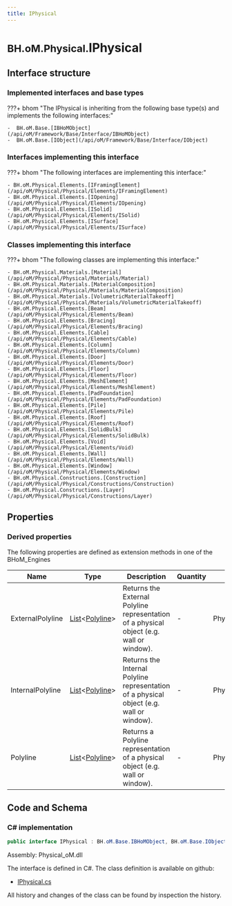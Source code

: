 ```yaml
---
title: IPhysical
---
```


# <small>BH.oM.Physical.</small>**IPhysical**



## Interface structure

### Implemented interfaces and base types

???+ bhom "The IPhysical is inheriting from the following base type(s) and implements the following interfaces:"

    -  BH.oM.Base.[IBHoMObject](/api/oM/Framework/Base/Interface/IBHoMObject)
    -  BH.oM.Base.[IObject](/api/oM/Framework/Base/Interface/IObject)


### Interfaces implementing this interface

???+ bhom "The following interfaces are implementing this interface:"

    - BH.oM.Physical.Elements.[IFramingElement](/api/oM/Physical/Physical/Elements/IFramingElement)
    - BH.oM.Physical.Elements.[IOpening](/api/oM/Physical/Physical/Elements/IOpening)
    - BH.oM.Physical.Elements.[ISolid](/api/oM/Physical/Physical/Elements/ISolid)
    - BH.oM.Physical.Elements.[ISurface](/api/oM/Physical/Physical/Elements/ISurface)


### Classes implementing this interface

???+ bhom "The following classes are implementing this interface:"

    - BH.oM.Physical.Materials.[Material](/api/oM/Physical/Physical/Materials/Material)
    - BH.oM.Physical.Materials.[MaterialComposition](/api/oM/Physical/Physical/Materials/MaterialComposition)
    - BH.oM.Physical.Materials.[VolumetricMaterialTakeoff](/api/oM/Physical/Physical/Materials/VolumetricMaterialTakeoff)
    - BH.oM.Physical.Elements.[Beam](/api/oM/Physical/Physical/Elements/Beam)
    - BH.oM.Physical.Elements.[Bracing](/api/oM/Physical/Physical/Elements/Bracing)
    - BH.oM.Physical.Elements.[Cable](/api/oM/Physical/Physical/Elements/Cable)
    - BH.oM.Physical.Elements.[Column](/api/oM/Physical/Physical/Elements/Column)
    - BH.oM.Physical.Elements.[Door](/api/oM/Physical/Physical/Elements/Door)
    - BH.oM.Physical.Elements.[Floor](/api/oM/Physical/Physical/Elements/Floor)
    - BH.oM.Physical.Elements.[MeshElement](/api/oM/Physical/Physical/Elements/MeshElement)
    - BH.oM.Physical.Elements.[PadFoundation](/api/oM/Physical/Physical/Elements/PadFoundation)
    - BH.oM.Physical.Elements.[Pile](/api/oM/Physical/Physical/Elements/Pile)
    - BH.oM.Physical.Elements.[Roof](/api/oM/Physical/Physical/Elements/Roof)
    - BH.oM.Physical.Elements.[SolidBulk](/api/oM/Physical/Physical/Elements/SolidBulk)
    - BH.oM.Physical.Elements.[Void](/api/oM/Physical/Physical/Elements/Void)
    - BH.oM.Physical.Elements.[Wall](/api/oM/Physical/Physical/Elements/Wall)
    - BH.oM.Physical.Elements.[Window](/api/oM/Physical/Physical/Elements/Window)
    - BH.oM.Physical.Constructions.[Construction](/api/oM/Physical/Physical/Constructions/Construction)
    - BH.oM.Physical.Constructions.[Layer](/api/oM/Physical/Physical/Constructions/Layer)


## Properties

### Derived properties

The following properties are defined as extension methods in one of the BHoM_Engines

| Name             | Type             | Description      | Quantity         | Engine           |
|------------------|------------------|------------------|------------------|------------------|
| ExternalPolyline | [List](https://learn.microsoft.com/en-us/dotnet/api/System.Collections.Generic.List-1?view=netstandard-2.0)&lt;[Polyline](/api/oM/Dimensional/Geometry/Curve/Polyline)&gt; | Returns the External Polyline representation of a physical object (e.g. wall or window). | - | Physical_Engine |
| InternalPolyline | [List](https://learn.microsoft.com/en-us/dotnet/api/System.Collections.Generic.List-1?view=netstandard-2.0)&lt;[Polyline](/api/oM/Dimensional/Geometry/Curve/Polyline)&gt; | Returns the Internal Polyline representation of a physical object (e.g. wall or window). | - | Physical_Engine |
| Polyline | [List](https://learn.microsoft.com/en-us/dotnet/api/System.Collections.Generic.List-1?view=netstandard-2.0)&lt;[Polyline](/api/oM/Dimensional/Geometry/Curve/Polyline)&gt; | Returns a Polyline representation of a physical object (e.g. wall or window). | - | Physical_Engine |


## Code and Schema

### C# implementation

``` C# title="C#"
public interface IPhysical : BH.oM.Base.IBHoMObject, BH.oM.Base.IObject
```

Assembly: Physical_oM.dll

The interface is defined in C#. The class definition is available on github:

- [IPhysical.cs](https://github.com/BHoM/BHoM/blob/develop/Physical_oM/IPhysical.cs)

All history and changes of the class can be found by inspection the history.
